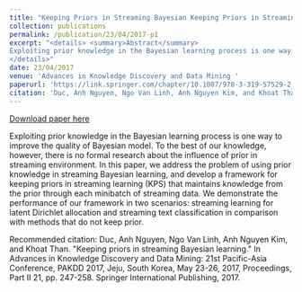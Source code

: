 ```yaml
---
title: "Keeping Priors in Streaming Bayesian Keeping Priors in Streaming Bayesian Learning"
collection: publications
permalink: /publication/23/04/2017-p1
excerpt: "<details> <summary>Abstract</summary>
Exploiting prior knowledge in the Bayesian learning process is one way to improve the quality of Bayesian model. To the best of our knowledge, however, there is no formal research about the influence of prior in streaming environment. In this paper, we address the problem of using prior knowledge in streaming Bayesian learning, and develop a framework for keeping priors in streaming learning (KPS) that maintains knowledge from the prior through each minibatch of streaming data. We demonstrate the performance of our framework in two scenarios: streaming learning for latent Dirichlet allocation and streaming text classification in comparison with methods that do not keep prior.
</details>"
date: 23/04/2017
venue: 'Advances in Knowledge Discovery and Data Mining '
paperurl: 'https://link.springer.com/chapter/10.1007/978-3-319-57529-2_20'
citation: 'Duc, Anh Nguyen, Ngo Van Linh, Anh Nguyen Kim, and Khoat Than. &quot;Keeping priors in streaming Bayesian learning.&quot; In Advances in Knowledge Discovery and Data Mining: 21st Pacific-Asia Conference, PAKDD 2017, Jeju, South Korea, May 23-26, 2017, Proceedings, Part II 21, pp. 247-258. Springer International Publishing, 2017.'
---
```


<a href='https://link.springer.com/chapter/10.1007/978-3-319-57529-2_20'>Download paper here</a>

Exploiting prior knowledge in the Bayesian learning process is one way to improve the quality of Bayesian model. To the best of our knowledge, however, there is no formal research about the influence of prior in streaming environment. In this paper, we address the problem of using prior knowledge in streaming Bayesian learning, and develop a framework for keeping priors in streaming learning (KPS) that maintains knowledge from the prior through each minibatch of streaming data. We demonstrate the performance of our framework in two scenarios: streaming learning for latent Dirichlet allocation and streaming text classification in comparison with methods that do not keep prior.

Recommended citation: Duc, Anh Nguyen, Ngo Van Linh, Anh Nguyen Kim, and Khoat Than. "Keeping priors in streaming Bayesian learning." In Advances in Knowledge Discovery and Data Mining: 21st Pacific-Asia Conference, PAKDD 2017, Jeju, South Korea, May 23-26, 2017, Proceedings, Part II 21, pp. 247-258. Springer International Publishing, 2017.